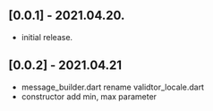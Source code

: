 ## [0.0.1] - 2021.04.20.

* initial release.

## [0.0.2] - 2021.04.21

* message_builder.dart rename validtor_locale.dart
* constructor add min, max parameter